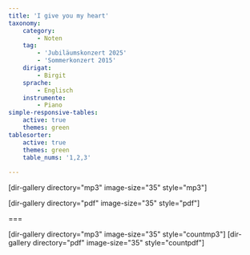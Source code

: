 ```yaml
---
title: 'I give you my heart'
taxonomy:
    category:
        - Noten
    tag:
        - 'Jubiläumskonzert 2025'
        - 'Sommerkonzert 2015'
    dirigat:
        - Birgit
    sprache:
        - Englisch
    instrumente:
        - Piano
simple-responsive-tables:
    active: true
    themes: green
tablesorter:
    active: true
    themes: green
    table_nums: '1,2,3'
    
---
```


[dir-gallery directory="mp3" image-size="35" style="mp3"]

[dir-gallery directory="pdf" image-size="35" style="pdf"]

===

[dir-gallery directory="mp3" image-size="35" style="countmp3"]
[dir-gallery directory="pdf" image-size="35" style="countpdf"]